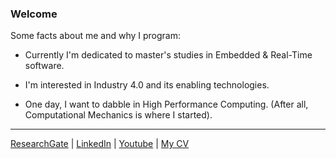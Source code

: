 ### Welcome

Some facts about me and why I program:

- Currently I'm dedicated to master's studies in Embedded & Real-Time software. 

- I'm interested in Industry 4.0 and its enabling technologies.

- One day, I want to dabble in High Performance Computing. (After all, Computational Mechanics is where I started).

------

[ResearchGate](https://www.researchgate.net/profile/Lino-Mediavilla-Ponce-2) | [LinkedIn](https://www.linkedin.com/in/lino-mp/) | [Youtube](https://www.youtube.com/channel/UCZkV9Lik6CgCtiTS2hb3y-g) | [My CV](https://drive.google.com/file/d/1pYv5m6SiAlh4wDjmAke4xLFVErn5jLCR/view?usp=sharing)
